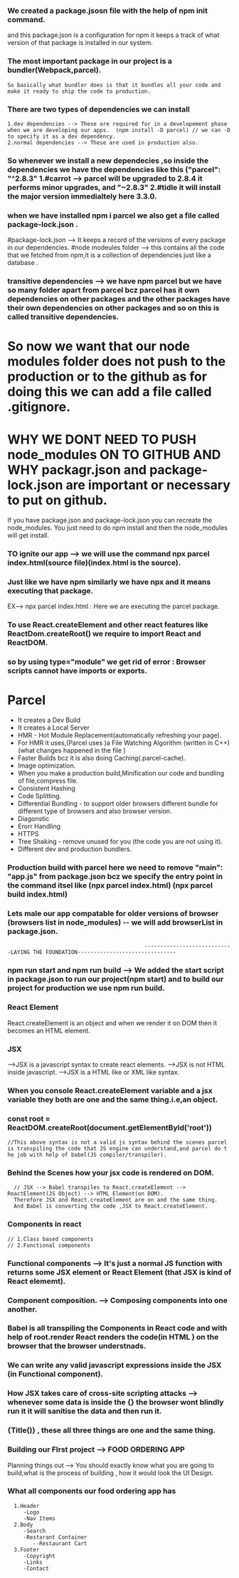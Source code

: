  
 ### We created a package.jsosn file with the help of npm init command.
  and this package.json is a configuration for npm it keeps a track of what version of that package is installed in our system.



  
 ###  The most important package in our project is a bundler(Webpack,parcel).
    So basically what bundler does is that it bundles all your code and make it ready to ship the code to production.
 


 ### There are two types of dependencies we can install 
    1.dev dependencies --> These are required for in a developement phase when we are developing our apps.  (npm install -D parcel) // we can -D to specify it as a dev dependency.
    2.normal dependencies --> These are used in production also.
 
###  So whenever we install a new dependecies ,so inside the dependencies we have the dependencies like this ("parcel": "^2.8.3" 1.#carrot --> parcel will be upgraded to 2.8.4 it performs minor upgrades, and  "~2.8.3" 2.#tidle it will install the major version immedialtely here 3.3.0.
 
 ### when we have installed npm i parcel we also get a file called package-lock.json .
  #package-lock.json --> It keeps a record of the versions  of every package in our dependencies.
  #node modeules folder --> this contains all the code that we fetched from npm,it is a collection of dependencies just like a database .
 
 ### transitive dependencies --> we have npm parcel but we have so many folder apart from parcel bcz parcel has it own dependencies on other packages and the other packages have their own dependencies on other packages and so on this is called transitive dependencies.
 

 # So now we want that our node modules folder does not push to the production or to the github as for doing this we can add a file called .gitignore.

 # WHY WE DONT NEED TO PUSH node_modules ON TO GITHUB AND WHY packagr.json and package-lock.json are important or necessary to put on github.

 If you have package.json and package-lock.json you can recreate the node_modules. You just need to do npm install and then the node_modules will get install.

### TO ignite our app --> we will use the command npx parcel index.html(source file)(index.html is the source).

### Just like we have npm similarly we have npx and it means executing that package.

EX--> npx parcel index.html : Here we are executing the parcel package.

### To use React.createElement and other react features like ReactDom.createRoot() we require to import React and ReactDOM. 

### <script type="module" src="app.js"></script> so by using type="module" we get rid of error : Browser scripts cannot have imports or exports.

# Parcel
- It creates a Dev Build
- It creates a Local Server
- HMR - Hot Module Replacement(automatically refreshing your page).
- For HMR it uses,(Parcel uses )a File Watching Algorithm (written in C++)(what changes happened in the file )
- Faster Builds bcz it is also doing Caching(.parcel-cache). 
- Image optimization.
- When you make a production build,Minification our code and bundling of file,compress file.
- Consistent Hashing 
- Code Splitting.
- Differential Bundling - to support older browsers different bundle for different type of browsers and also browser version.
- Diagonstic
- Erorr Handling
- HTTPS
- Tree Shaking - remove unused for you (the code you are not using it).
- Different dev and production bundlers.

### Production build with parcel here we need to remove "main": "app.js" from package.json bcz we specify the entry point in the command itsel like (npx parcel index.html) (npx parcel build index.html)

### Lets male our app compatable for older versions of browser (browsers list in node_modules) -- we will add browserList in package.json.

                                               ----------------------------LAYING THE FOUNDATION-------------------------------                      

### npm run start and npm run build --> We added the start script in package.json to run our project(npm start) and to build our project for production we use npm run build.

### React Element
   React.createElement is an object and when we render it on DOM then it becomes an HTML element.

### JSX 
   -->JSX is a javascript syntax to create react elements.
   -->JSX is not HTML inside javascript.
   -->JSX is a HTML like or XML like syntax.

   ### When you console React.createElement variable and a jsx variable they both are one and the same thing.i.e,an object.
 
   ### const root = ReactDOM.createRoot(document.getElementById('root'))
    //This above syntax is not a valid js syntax behind the scenes parcel is transpiling the code that JS engine can understand,and parcel do t  he job with help of babel(JS compiler/transpiler).

   ### Behind the Scenes how your jsx code is rendered on DOM.
      // JSX --> Babel transpiles to React.createElement --> ReactElement(JS Object) --> HTML Element(on DOM).
      Therefore JSX and React.createElement are on and the same thing.
      And Babel is converting the code ,JSX to React.createElement.

### Components in react 
    // 1.Class based components 
    // 2.Functional components

   ### Functional components --> It's just a normal JS function with returns some JSX element or React Element (that JSX is kind of React elememt).

   ### Component composition. --> Composing components into one another.

   ### Babel is all transpiling the Components in React code and with help of root.render React renders the code(in HTML ) on the browser that the browser understnads.

   ### We can write any valid javascript expressions inside the JSX (in Functional component).

   ### How JSX takes care of cross-site scripting attacks --> whenever some data is inside the {} the browser wont blindly run it it will sanitise the data and then run it.

   ### {Title()} , <Title/> , <Title></Title> these all three things are one and the same thing.

### Building our FIrst project --> FOOD ORDERING APP

   Planning things out --> You should exactly know what you are going to build,what is the process of building , how it would look the UI Design. 

   ### What all components our food ordering app has 
      1.Header
         -Logo
         -Nav Items
      2.Body
         -Search 
         -Restarant Container
            --Restaurant Cart
      3.Footer
         -Copyright
         -Links
         -Contact